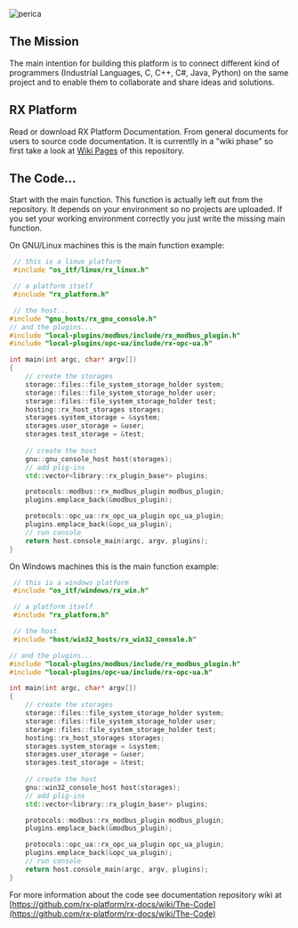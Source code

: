 
![perica](https://rx-platform.github.io/images/favicon-128.png)


## The Mission

The main intention for building this platform is to connect different kind of programmers (Industrial Languages, C, C++, C#, Java, Python) on the same project and to enable them to collaborate and share ideas and solutions.


## RX Platform

Read or download RX Platform Documentation. From general documents for users to source code documentation. It is currentlly in a "wiki phase" so first take a look at [Wiki Pages](https://github.com/rx-platform/rx-docs/wiki) of this repository.

## The Code...

Start with the main function. This function is actually left out from the repository. It depends on your environment so no projects are uploaded. If you set your working environment correctly you just write the missing main function.

On GNU/Linux machines this is the main function example:

```cpp
 // this is a linux platform
 #include "os_itf/linux/rx_linux.h"

 // a platform itself
 #include "rx_platform.h"

 // the host...
#include "gnu_hosts/rx_gnu_console.h"
// and the plugins...
#include "local-plugins/modbus/include/rx_modbus_plugin.h"
#include "local-plugins/opc-ua/include/rx-opc-ua.h"

int main(int argc, char* argv[])
{
    // create the storages
    storage::files::file_system_storage_holder system;
    storage::files::file_system_storage_holder user;
    storage::files::file_system_storage_holder test;
    hosting::rx_host_storages storages;
    storages.system_storage = &system;
    storages.user_storage = &user;
    storages.test_storage = &test;
    
    // create the host
    gnu::gnu_console_host host(storages);
    // add plig-ins
    std::vector<library::rx_plugin_base*> plugins;

    protocols::modbus::rx_modbus_plugin modbus_plugin;
    plugins.emplace_back(&modbus_plugin);

    protocols::opc_ua::rx_opc_ua_plugin opc_ua_plugin;
    plugins.emplace_back(&opc_ua_plugin);
    // run console
    return host.console_main(argc, argv, plugins);
}
```

On Windows machines this is the main function example:
```cpp
 // this is a windows platform
 #include "os_itf/windows/rx_win.h"

 // a platform itself
 #include "rx_platform.h"

 // the host
 #include "host/win32_hosts/rx_win32_console.h"

// and the plugins...
#include "local-plugins/modbus/include/rx_modbus_plugin.h"
#include "local-plugins/opc-ua/include/rx-opc-ua.h"

int main(int argc, char* argv[])
{
    // create the storages
    storage::files::file_system_storage_holder system;
    storage::files::file_system_storage_holder user;
    storage::files::file_system_storage_holder test;
    hosting::rx_host_storages storages;
    storages.system_storage = &system;
    storages.user_storage = &user;
    storages.test_storage = &test;
    
    // create the host
    gnu::win32_console_host host(storages);
    // add plig-ins
    std::vector<library::rx_plugin_base*> plugins;

    protocols::modbus::rx_modbus_plugin modbus_plugin;
    plugins.emplace_back(&modbus_plugin);

    protocols::opc_ua::rx_opc_ua_plugin opc_ua_plugin;
    plugins.emplace_back(&opc_ua_plugin);
    // run console
    return host.console_main(argc, argv, plugins);
}
```
For more information about the code see documentation repository wiki at [https://github.com/rx-platform/rx-docs/wiki/The-Code](https://github.com/rx-platform/rx-docs/wiki/The-Code)
